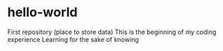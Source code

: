 # hello-world
First repository (place to store data)
This is the beginning of my coding experience
Learning for the sake of knowing
